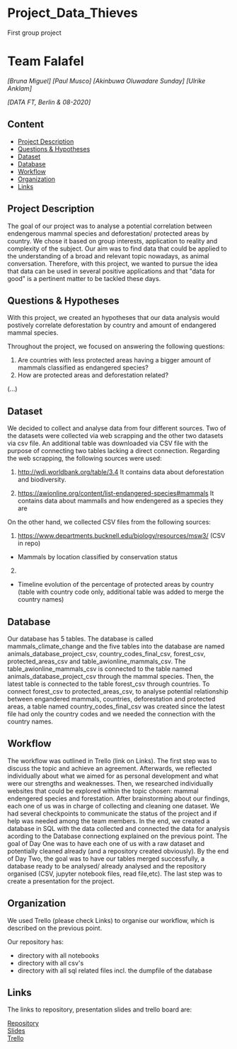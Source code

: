 # Project_Data_Thieves
First group project 

# Team Falafel
*[Bruna Miguel]*
*[Paul Musco]*
*[Akinbuwa Oluwadare Sunday]*
*[Ulrike Anklam]*

*[DATA FT, Berlin & 08-2020]*

## Content
- [Project Description](#project-description)
- [Questions & Hypotheses](#questions-hypotheses)
- [Dataset](#dataset)
- [Database](#database)
- [Workflow](#workflow)
- [Organization](#organization)
- [Links](#links)

## Project Description

The goal of our project was to analyse a potential correlation between endengerous mammal species and deforestation/ protected areas by country. We chose it based on group interests, application to reality and complexity of the subject. Our aim was to find data that could be applied to the understanding of a broad and relevant topic nowadays, as animal conversation. Therefore, with this project, we wanted to pursue the idea that data can be used in several positive applications and that "data for good" is a pertinent matter to be tackled these days.

## Questions & Hypotheses

With this project, we created an hypotheses that our data analysis would postively correlate deforestation by country and amount of endangered mammal species. 

Throughout the project, we focused on answering the following questions:

1) Are countries with less protected areas having a bigger amount of mammals classified as endangered species?
2) How are protected areas and deforestation related?

(...)


## Dataset
We decided to collect and analyse data from four different sources. Two of the datasets were collected via web scrapping and the other two datasets via csv file. An additional table was downloaded via CSV file with the purpose of connecting two tables lacking a direct connection.
Regarding the web scrapping, the following sources were used:

1) http://wdi.worldbank.org/table/3.4
It contains data about deforestation and biodiversity.

2) https://awionline.org/content/list-endangered-species#mammals
It contains data about mammalls and how endengered as a species they are

On the other hand, we collected CSV files from the following sources:

1) https://www.departments.bucknell.edu/biology/resources/msw3/ (CSV in repo)

- Mammals by location classified by conservation status

2)

- Timeline evolution of the percentage of protected areas by country (table with country code only, additional table was added to merge the country names)



## Database

Our database has 5 tables. The database is called mammals_climate_change and the five tables into the database are named animals_database_project_csv, country_codes_final_csv, forest_csv, protected_areas_csv and table_awionline_mammals_csv.
The table_awionline_mammals_csv is connected to the table named animals_database_project_csv through the mammal species. Then, the latest table is connected to the table forest_csv through countries. To connect forest_csv to protected_areas_csv, to analyse potential relationship between engandered mammals, countries, deforestation and protected areas, a table named country_codes_final_csv was created since the latest file had only the country codes and we needed the connection with the country names.


## Workflow

The workflow was outlined in Trello (link on Links). The first step was to discuss the topic and achieve an agreement. Afterwards, we reflected individually about what we aimed for as personal development and what were our strengths and weaknesses. Then, we researched individually websites that could be explored within the topic chosen: mammal endengered species and forestation. 
After brainstorming about our findings, each one of us was in charge of collecting and cleaning one dataset. We had several checkpoints to communicate the status of the project and if help was needed among the team members. 
In the end, we created a database in SQL with the data collected and connected the data for analysis acording to the Database connectiong explained on the previous point.
The goal of Day One was to have each one of us with a raw dataset and potentially cleaned already (and a repository created obviously). By the end of Day Two, the goal was to have our tables merged successfully, a database ready to be analysed/ already analysed and the repository organised (CSV, jupyter notebook files, read file,etc). The last step was to create a presentation for the project.



## Organization

We used Trello (please check Links) to organise our workflow, which is described on the previous point.

Our repository has:
 - directory with all notebooks
 - directory with all csv's
 - directory with all sql related files incl. the dumpfile of the database


## Links

The links to repository, presentation slides and trello board are:

[Repository](https://github.com/Ulli-H/Project_Data_Thieves)  
[Slides](https://docs.google.com/presentation/d/1zFdMsNA1UZ_5v_IGiuuXPCY58y51X_iRUX6ybF2IQnE/edit#slide=id.p)  
[Trello](https://trello.com/b/3qItqwRG/team-falafel-project-1)  
